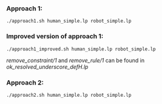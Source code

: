 ### Approach 1:

```
./approach1.sh human_simple.lp robot_simple.lp
```

### Improved version of approach 1:

```
./approach1_improved.sh human_simple.lp robot_simple.lp
```

*remove_constraint/1* and *remove_rule/1* can be found in *ok_resolved_underscore_defH.lp*

### Approach 2:

```
./approach2.sh human_simple.lp robot_simple.lp
```